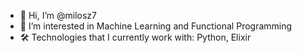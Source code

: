- 👋 Hi, I’m @milosz7
- 👀 I’m interested in Machine Learning and Functional Programming
- 🛠️ Technologies that I currently work with: Python, Elixir

<!---
milosz7/milosz7 is a ✨ special ✨ repository because its `README.md` (this file) appears on your GitHub profile.
You can click the Preview link to take a look at your changes.
--->
